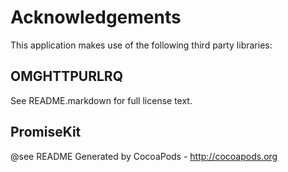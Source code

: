 # Acknowledgements
This application makes use of the following third party libraries:

## OMGHTTPURLRQ

See README.markdown for full license text.

## PromiseKit

@see README
Generated by CocoaPods - http://cocoapods.org
